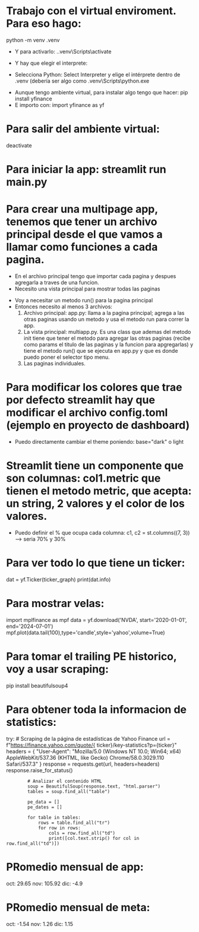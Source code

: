 # Trabajo con el virtual enviroment. Para eso hago:

python -m venv .venv

- Y para activarlo:
  .\.venv\Scripts\activate

* Y hay que elegir el interprete:

- Selecciona Python: Select Interpreter y elige el intérprete dentro de .venv (debería ser algo como .venv\Scripts\python.exe

* Aunque tengo ambiente virtual, para instalar algo tengo que hacer:
  pip install yfinance
* E importo con:
  import yfinance as yf

# Para salir del ambiente virtual:

deactivate

# Para iniciar la app: streamlit run main.py

# Para crear una multipage app, tenemos que tener un archivo principal desde el que vamos a llamar como funciones a cada pagina.

- En el archivo principal tengo que importar cada pagina y despues agregarla a traves de una funcion.
- Necesito una vista principal para mostrar todas las paginas

* Voy a necesitar un metodo run() para la pagina principal
* Entonces necesito al menos 3 archivos:
  1. Archivo principal: app.py: llama a la pagina principal; agrega a las otras paginas usando un metodo y usa el metodo run para correr la app.
  2. La vista principal: multiapp.py. Es una class que ademas del metodo init tiene que tener el metodo para agregar las otras paginas (recibe como params el titulo de las paginas y la funcion para apgregarlas) y tiene el metodo run() que se ejecuta en app.py y que es donde puedo poner el selector tipo menu.
  3. Las paginas individuales.

# Para modificar los colores que trae por defecto streamlit hay que modificar el archivo config.toml (ejemplo en proyecto de dashboard)

- Puedo directamente cambiar el theme poniendo: base="dark" o light

# Streamlit tiene un componente que son columnas: col1.metric que tienen el metodo metric, que acepta: un string, 2 valores y el color de los valores.

- Puedo definir el % que ocupa cada columna: c1, c2 = st.columns((7, 3)) --> seria 70% y 30%

# Para ver todo lo que tiene un ticker:

dat = yf.Ticker(ticker_graph)
print(dat.info)

# Para mostrar velas:

import mplfinance as mpf
data = yf.download('NVDA', start='2020-01-01', end='2024-07-01')
mpf.plot(data.tail(100),type='candle',style='yahoo',volume=True)

# Para tomar el trailing PE historico, voy a usar scraping:

pip install beautifulsoup4

# Para obtener toda la informacion de statistics:

try: # Scraping de la página de estadísticas de Yahoo Finance
url = f"https://finance.yahoo.com/quote/{
ticker}/key-statistics?p={ticker}"
headers = {
"User-Agent": "Mozilla/5.0 (Windows NT 10.0; Win64; x64) AppleWebKit/537.36 (KHTML, like Gecko) Chrome/58.0.3029.110 Safari/537.3"
}
response = requests.get(url, headers=headers)
response.raise_for_status()

            # Analizar el contenido HTML
            soup = BeautifulSoup(response.text, "html.parser")
            tables = soup.find_all("table")

            pe_data = []
            pe_dates = []

            for table in tables:
                rows = table.find_all("tr")
                for row in rows:
                    cols = row.find_all("td")
                    print([col.text.strip() for col in row.find_all("td")])

# PRomedio mensual de app:

oct: 29.65
nov: 105.92
dic: -4.9

# PRomedio mensual de meta:

oct: -1.54
nov: 1.26
dic: 1.15
